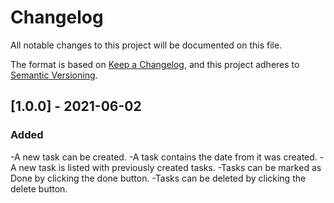 # Changelog
All notable changes to this project will be documented on this file.

The format is based on [Keep a Changelog](https://keepachangelog.com/en/1.0.0/),
and this project adheres to [Semantic Versioning](https://semver.org/spec/v2.0.0.html).

## [1.0.0] - 2021-06-02
### Added
-A new task can be created.
-A task contains the date from it was created.
-A new task is listed with previously created tasks.
-Tasks can be marked as Done by clicking the done button.
-Tasks can be deleted by clicking the delete button.